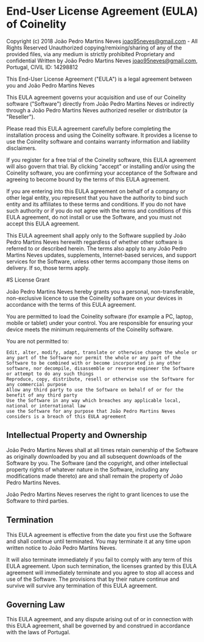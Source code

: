 # End-User License Agreement (EULA) of Coinelity

Copyright (c) 2018 João Pedro Martins Neves <joao95neves@gmail.com> - All Rights Reserved
Unauthorized copying/remixing/sharing of any of the provided files, via any medium is strictly prohibited
Proprietary and confidential
Written by João Pedro Martins Neves <joao95neves@gmail.com>, Portugal, CIVIL ID: 14298812

This End-User License Agreement ("EULA") is a legal agreement between you and João Pedro Martins Neves

This EULA agreement governs your acquisition and use of our Coinelity software ("Software") directly from João Pedro Martins Neves or indirectly through a João Pedro Martins Neves authorized reseller or distributor (a "Reseller").

Please read this EULA agreement carefully before completing the installation process and using the Coinelity software. It provides a license to use the Coinelity software and contains warranty information and liability disclaimers.

If you register for a free trial of the Coinelity software, this EULA agreement will also govern that trial. By clicking "accept" or installing and/or using the Coinelity software, you are confirming your acceptance of the Software and agreeing to become bound by the terms of this EULA agreement.

If you are entering into this EULA agreement on behalf of a company or other legal entity, you represent that you have the authority to bind such entity and its affiliates to these terms and conditions. If you do not have such authority or if you do not agree with the terms and conditions of this EULA agreement, do not install or use the Software, and you must not accept this EULA agreement.

This EULA agreement shall apply only to the Software supplied by João Pedro Martins Neves herewith regardless of whether other software is referred to or described herein. The terms also apply to any João Pedro Martins Neves updates, supplements, Internet-based services, and support services for the Software, unless other terms accompany those items on delivery. If so, those terms apply.

#S License Grant

João Pedro Martins Neves hereby grants you a personal, non-transferable, non-exclusive licence to use the Coinelity software on your devices in accordance with the terms of this EULA agreement.

You are permitted to load the Coinelity software (for example a PC, laptop, mobile or tablet) under your control. You are responsible for ensuring your device meets the minimum requirements of the Coinelity software.

You are not permitted to:

    Edit, alter, modify, adapt, translate or otherwise change the whole or any part of the Software nor permit the whole or any part of the Software to be combined with or become incorporated in any other software, nor decompile, disassemble or reverse engineer the Software or attempt to do any such things
    Reproduce, copy, distribute, resell or otherwise use the Software for any commercial purpose
    Allow any third party to use the Software on behalf of or for the benefit of any third party
    Use the Software in any way which breaches any applicable local, national or international law
    use the Software for any purpose that João Pedro Martins Neves considers is a breach of this EULA agreement

## Intellectual Property and Ownership

João Pedro Martins Neves shall at all times retain ownership of the Software as originally downloaded by you and all subsequent downloads of the Software by you. The Software (and the copyright, and other intellectual property rights of whatever nature in the Software, including any modifications made thereto) are and shall remain the property of João Pedro Martins Neves.

João Pedro Martins Neves reserves the right to grant licences to use the Software to third parties.

## Termination

This EULA agreement is effective from the date you first use the Software and shall continue until terminated. You may terminate it at any time upon written notice to João Pedro Martins Neves.

It will also terminate immediately if you fail to comply with any term of this EULA agreement. Upon such termination, the licenses granted by this EULA agreement will immediately terminate and you agree to stop all access and use of the Software. The provisions that by their nature continue and survive will survive any termination of this EULA agreement.

## Governing Law

This EULA agreement, and any dispute arising out of or in connection with this EULA agreement, shall be governed by and construed in accordance with the laws of Portugal.
